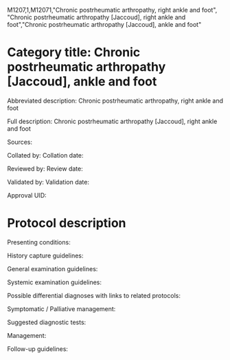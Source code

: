 M1207,1,M12071,"Chronic postrheumatic arthropathy, right ankle and foot", "Chronic postrheumatic arthropathy [Jaccoud], right ankle and foot","Chronic postrheumatic arthropathy [Jaccoud], ankle and foot"
# Category title: Chronic postrheumatic arthropathy [Jaccoud], ankle and foot

Abbreviated description: Chronic postrheumatic arthropathy, right ankle and foot

Full description: Chronic postrheumatic arthropathy [Jaccoud], right ankle and foot

Sources:

Collated by:
Collation date:

Reviewed by:
Review date:

Validated by:
Validation date:

Approval UID:

# Protocol description

Presenting conditions:

History capture guidelines:

General examination guidelines:

Systemic examination guidelines:

Possible differential diagnoses with links to related protocols:

Symptomatic / Palliative management:

Suggested diagnostic tests:

Management:

Follow-up guidelines:
